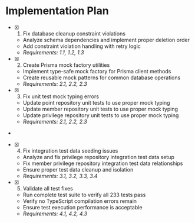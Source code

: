 # Implementation Plan

- [x] 1. Fix database cleanup constraint violations
  - Analyze schema dependencies and implement proper deletion order
  - Add constraint violation handling with retry logic
  - _Requirements: 1.1, 1.2, 1.3_

- [x] 2. Create Prisma mock factory utilities
  - Implement type-safe mock factory for Prisma client methods
  - Create reusable mock patterns for common database operations
  - _Requirements: 2.1, 2.2, 2.3_


- [x] 3. Fix unit test mock typing errors
  - Update point repository unit tests to use proper mock typing
  - Update member repository unit tests to use proper mock typing
  - Update privilege repository unit tests to use proper mock typing
  - _Requirements: 2.1, 2.2, 2.3_
-

- [x] 4. Fix integration test data seeding issues
  - Analyze and fix privilege repository integration test data setup
  - Fix member privilege repository integration test data relationships
  - Ensure proper test data cleanup and isolation
  - _Requirements: 3.1, 3.2, 3.3, 3.4_

- [x] 5. Validate all test fixes
  - Run complete test suite to verify all 233 tests pass
  - Verify no TypeScript compilation errors remain
  - Ensure test execution performance is acceptable
  - _Requirements: 4.1, 4.2, 4.3_